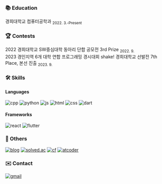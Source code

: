 ### 📚 Education
경희대학교 컴퓨터공학과 <sub>2022. 3.-Present</sub>

### 🏆 Contests
2022 경희대학교 SW중심대학 동아리 단합 공모전 3rd Prize <sub>2022. 9.</sub>  
2023 경인지역 6개 대학 연합 프로그래밍 경시대회 shake! 경희대학교 선발전 7th Place, 본선 진출 <sub>2023. 9.</sub>

### 🛠️ Skills
#### Languages  
![cpp](https://img.shields.io/badge/C%2B%2B-00599C?style=for-the-badge&logo=c%2B%2B&logoColor=white)
![python](https://img.shields.io/badge/Python-3776AB?style=for-the-badge&logo=python&logoColor=white)
![js](https://img.shields.io/badge/JavaScript-F7DF1E?style=for-the-badge&logo=JavaScript&logoColor=white)
![html](https://img.shields.io/badge/HTML5-E34F26?style=for-the-badge&logo=html5&logoColor=white)
![css](https://img.shields.io/badge/CSS3-1572B6?style=for-the-badge&logo=css3&logoColor=white)
![dart](https://img.shields.io/badge/Dart-0175C2?style=for-the-badge&logo=dart&logoColor=white)

#### Frameworks
![react](https://img.shields.io/badge/React-20232A?style=for-the-badge&logo=react&logoColor=61DAFB)
![flutter](https://img.shields.io/badge/Flutter-02569B?style=for-the-badge&logo=flutter&logoColor=white)

### 📃 Others
[![blog](https://img.shields.io/badge/blog-000000?style=for-the-badge&logo=&logoColor=white)](https://nageune.github.io) [![solved.ac](https://img.shields.io/badge/solved.ac-26db23?style=for-the-badge&logo=&logoColor=white)](https://solved.ac/profile/kangkh0906) [![cf](https://img.shields.io/badge/Codeforces-445f9d?style=for-the-badge&logo=Codeforces&logoColor=white)](https://codeforces.com/profile/nageune) [![atcoder](https://img.shields.io/badge/atcoder-000000?style=for-the-badge&logo=&logoColor=white)](https://atcoder.jp/users/nageune)

### ✉️ Contact
[![gmail](https://img.shields.io/badge/nageune.dev@gmail.com-D14836?style=for-the-badge&logo=gmail&logoColor=white)](mailto:nageune.dev@gmail.com)
